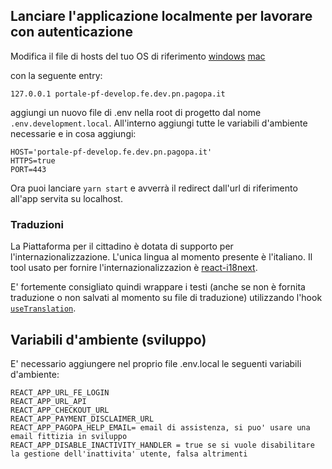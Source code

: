 ## Lanciare l'applicazione localmente per lavorare con autenticazione

Modifica il file di hosts del tuo OS di riferimento [windows](https://en.wikiversity.org/wiki/Hosts_file/Edit) [mac](https://osxdaily.com/2012/08/07/edit-hosts-file-mac-os-x/)

con la seguente entry:

`127.0.0.1 portale-pf-develop.fe.dev.pn.pagopa.it`

aggiungi un nuovo file di .env nella root di progetto dal nome `.env.development.local`.
All'interno aggiungi tutte le variabili d'ambiente necessarie e in cosa aggiungi:

```
HOST='portale-pf-develop.fe.dev.pn.pagopa.it'
HTTPS=true
PORT=443
```

Ora puoi lanciare `yarn start` e avverrà il redirect dall'url di riferimento all'app servita su localhost.

### Traduzioni
La Piattaforma per il cittadino è dotata di supporto per l'internazionalizzazione. L'unica lingua al momento presente è l'italiano. Il tool usato per fornire l'internazionalizzazion è [react-i18next](https://react.i18next.com/).

E' fortemente consigliato quindi wrappare i testi (anche se non è fornita traduzione o non salvati al momento su file di traduzione) utilizzando l'hook [`useTranslation`](https://react.i18next.com/latest/usetranslation-hook).

## Variabili d'ambiente (sviluppo)

E' necessario aggiungere nel proprio file .env.local le seguenti variabili d'ambiente:

```
REACT_APP_URL_FE_LOGIN
REACT_APP_URL_API
REACT_APP_CHECKOUT_URL
REACT_APP_PAYMENT_DISCLAIMER_URL
REACT_APP_PAGOPA_HELP_EMAIL= email di assistenza, si puo' usare una email fittizia in sviluppo
REACT_APP_DISABLE_INACTIVITY_HANDLER = true se si vuole disabilitare la gestione dell'inattivita' utente, falsa altrimenti
```